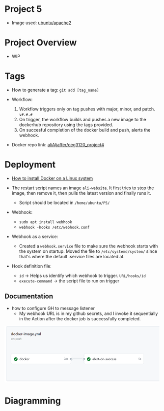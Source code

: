 # Project 5

- Image used: [ubuntu/apache2](https://hub.docker.com/r/ubuntu/apache2)

# Project Overview

- WIP

# Tags

- How to generate a tag: `git add [tag_name]`

- Workflow:

  1. Workflow triggers only on tag pushes with major, minor, and patch. `v#.#.#`
  2. On trigger, the workflow builds and pushes a new image to the dockerhub repository using the tags provided.
  3. On succesful completion of the docker build and push, alerts the webhook.

- Docker repo link: [aliAljaffer/ceg3120_project4](https://hub.docker.com/repository/docker/alialjaffer/ceg3120_project4/general)

# Deployment

- [How to install Docker on a Linux system](https://docs.docker.com/engine/install/ubuntu/#install-using-the-repository)

- The restart script names an image `ali-website`. It first tries to stop the image, then remove it, then pulls the latest version and finally runs it.

  - Script should be located in `/home/ubuntu/P5/`

- Webhook:

  - `sudo apt install webhook`
  - `webhook -hooks /etc/webhook.conf`

- Webhook as a service:

  - Created a `webhook.service` file to make sure the webhook starts with the system on startup. Moved the file to `/etc/systemd/system/` since that's where the default .service files are located at.

- Hook definition file:
  - `id` -> Helps us identify which webhook to trigger. `URL/hooks/id`
  - `execute-command` -> the script file to run on trigger

## Documentation

- how to configure GH to message listener
  - My webhook URL is in my github secrets, and I invoke it sequentially in the Action after the docker job is successfully completed.

![Sequential jobs](imgs/action.png)

# Diagramming
